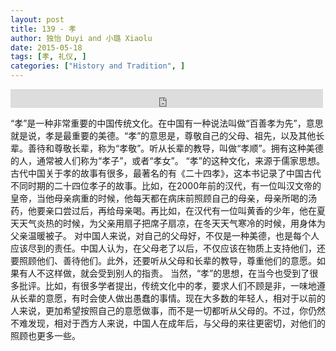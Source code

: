 ```yaml
---
layout: post
title: 139 - 孝
author: 独怡 Duyi and 小璐 Xiaolu
date: 2015-05-18
tags: [孝, 礼仪, ]
categories: ["History and Tradition", ]
---
```


<iframe src="https://archive.org/embed/slowchinese_201909/Slow_Chinese_139.mp3" width="500" height="30" frameborder="0" webkitallowfullscreen="true" mozallowfullscreen="true" allowfullscreen></iframe>

“孝”是一种非常重要的中国传统文化。在中国有一种说法叫做“百善孝为先”，意思就是说，孝是最重要的美德。“孝”的意思是，尊敬自己的父母、祖先，以及其他长辈。善待和尊敬长辈，称为“孝敬”。听从长辈的教导，叫做“孝顺”。拥有这种美德的人，通常被人们称为“孝子”，或者“孝女”。
“孝”的这种文化，来源于儒家思想。古代中国关于孝的故事有很多，最著名的有《二十四孝》，这本书记录了中国古代不同时期的二十四位孝子的故事。比如，在2000年前的汉代，有一位叫汉文帝的皇帝，当他母亲病重的时候，他每天都在病床前照顾自己的母亲，母亲所喝的汤药，他要亲口尝过后，再给母亲喝。再比如，在汉代有一位叫黄香的少年，他在夏天天气炎热的时候，为父亲用扇子把席子扇凉，在冬天天气寒冷的时候，用身体为父亲温暖被子。
对中国人来说，对自己的父母好，不仅是一种美德，也是每个人应该尽到的责任。中国人认为，在父母老了以后，不仅应该在物质上支持他们，还要照顾他们、善待他们。此外，还要听从父母和长辈的教导，尊重他们的意愿。如果有人不这样做，就会受到别人的指责。
当然，“孝”的思想，在当今也受到了很多批评。比如，有很多学者提出，传统文化中的孝，要求人们不顾是非，一味地遵从长辈的意愿，有时会使人做出愚蠢的事情。现在大多数的年轻人，相对于以前的人来说，更加希望按照自己的意愿做事，而不是一切都听从父母的。不过，你仍然不难发现，相对于西方人来说，中国人在成年后，与父母的来往更密切，对他们的照顾也更多一些。
